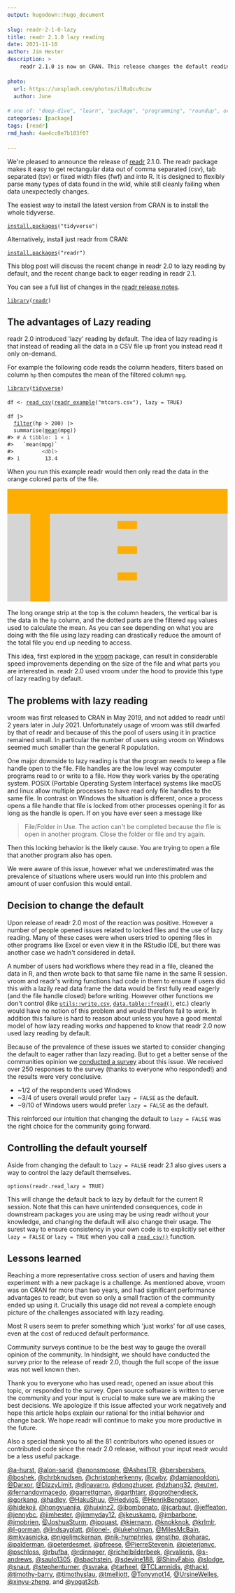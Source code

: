 ```yaml
---
output: hugodown::hugo_document

slug: readr-2-1-0-lazy
title: readr 2.1.0 lazy reading
date: 2021-11-10
author: Jim Hester
description: >
    readr 2.1.0 is now on CRAN. This release changes the default reading behavior to eager rather than lazy.

photo:
  url: https://unsplash.com/photos/ilRuQcu9czw
  author: June

# one of: "deep-dive", "learn", "package", "programming", "roundup", or "other"
categories: [package] 
tags: [readr]
rmd_hash: 4ae4cc0e7b183f07

---
```


<!--
TODO:
* [x] Look over / edit the post's title in the yaml
* [x] Edit (or delete) the description; note this appears in the Twitter card
* [x] Pick category and tags (see existing with [`hugodown::tidy_show_meta()`](https://rdrr.io/pkg/hugodown/man/use_tidy_post.html))
* [x] Find photo & update yaml metadata
* [x] Create `thumbnail-sq.jpg`; height and width should be equal
* [x] Create `thumbnail-wd.jpg`; width should be >5x height
* [x] [`hugodown::use_tidy_thumbnails()`](https://rdrr.io/pkg/hugodown/man/use_tidy_post.html)
* [x] Add intro sentence, e.g. the standard tagline for the package
* [ ] [`usethis::use_tidy_thanks()`](https://usethis.r-lib.org/reference/use_tidy_thanks.html)
-->

We're pleased to announce the release of [readr](https://readr.tidyverse.org/) 2.1.0. The readr package makes it easy to get rectangular data out of comma separated (csv), tab separated (tsv) or fixed width files (fwf) and into R. It is designed to flexibly parse many types of data found in the wild, while still cleanly failing when data unexpectedly changes.

The easiest way to install the latest version from CRAN is to install the whole tidyverse.

<div class="highlight">

<pre class='chroma'><code class='language-r' data-lang='r'><span class='nf'><a href='https://rdrr.io/r/utils/install.packages.html'>install.packages</a></span><span class='o'>(</span><span class='s'>"tidyverse"</span><span class='o'>)</span></code></pre>

</div>

Alternatively, install just readr from CRAN:

<div class="highlight">

<pre class='chroma'><code class='language-r' data-lang='r'><span class='nf'><a href='https://rdrr.io/r/utils/install.packages.html'>install.packages</a></span><span class='o'>(</span><span class='s'>"readr"</span><span class='o'>)</span></code></pre>

</div>

This blog post will discuss the recent change in readr 2.0 to lazy reading by default, and the recent change back to eager reading in readr 2.1.

You can see a full list of changes in the [readr release notes](https://github.com/r-lib/readr/releases).

<div class="highlight">

<pre class='chroma'><code class='language-r' data-lang='r'><span class='kr'><a href='https://rdrr.io/r/base/library.html'>library</a></span><span class='o'>(</span><span class='nv'><a href='https://readr.tidyverse.org'>readr</a></span><span class='o'>)</span></code></pre>

</div>

## The advantages of Lazy reading

readr 2.0 introduced 'lazy' reading by default. The idea of lazy reading is that instead of reading all the data in a CSV file up front you instead read it only on-demand.

For example the following code reads the column headers, filters based on column `hp` then computes the mean of the filtered column `mpg`.

<div class="highlight">

<pre class='chroma'><code class='language-r' data-lang='r'><span class='kr'><a href='https://rdrr.io/r/base/library.html'>library</a></span><span class='o'>(</span><span class='nv'><a href='https://tidyverse.tidyverse.org'>tidyverse</a></span><span class='o'>)</span>

<span class='nv'>df</span> <span class='o'>&lt;-</span> <span class='nf'><a href='https://readr.tidyverse.org/reference/read_delim.html'>read_csv</a></span><span class='o'>(</span><span class='nf'><a href='https://readr.tidyverse.org/reference/readr_example.html'>readr_example</a></span><span class='o'>(</span><span class='s'>"mtcars.csv"</span><span class='o'>)</span>, lazy <span class='o'>=</span> <span class='kc'>TRUE</span><span class='o'>)</span>

<span class='nv'>df</span> |&gt;
  <span class='nf'><a href='https://rdrr.io/r/stats/filter.html'>filter</a></span><span class='o'>(</span><span class='nv'>hp</span> <span class='o'>&gt;</span> <span class='m'>200</span><span class='o'>)</span> |&gt;
  <span class='nf'>summarise</span><span class='o'>(</span><span class='nf'><a href='https://rdrr.io/r/base/mean.html'>mean</a></span><span class='o'>(</span><span class='nv'>mpg</span><span class='o'>)</span><span class='o'>)</span>
<span class='c'>#&gt; <span style='color: #555555;'># A tibble: 1 × 1</span></span>
<span class='c'>#&gt;   `mean(mpg)`</span>
<span class='c'>#&gt;         <span style='color: #555555; font-style: italic;'>&lt;dbl&gt;</span></span>
<span class='c'>#&gt; <span style='color: #555555;'>1</span>        13.4</span></code></pre>

</div>

When you run this example readr would then only read the data in the orange colored parts of the file.

![lazy diagram](lazy.png)

The long orange strip at the top is the column headers, the vertical bar is the data in the `hp` column, and the dotted parts are the filtered `mpg` values used to calculate the mean. As you can see depending on what you are doing with the file using lazy reading can drastically reduce the amount of the total file you end up needing to access.

This idea, first explored in the [vroom](https://vroom.r-lib.org/) package, can result in considerable speed improvements depending on the size of the file and what parts you are interested in. readr 2.0 used vroom under the hood to provide this type of lazy reading by default.

## The problems with lazy reading

vroom was first released to CRAN in May 2019, and not added to readr until 2 years later in July 2021. Unfortunately usage of vroom was still dwarfed by that of readr and because of this the pool of users using it in practice remained small. In particular the number of users using vroom on Windows seemed much smaller than the general R population.

One major downside to lazy reading is that the program needs to keep a file handle open to the file. File handles are the low level way computer programs read to or write to a file. How they work varies by the operating system. POSIX (Portable Operating System Interface) systems like macOS and linux allow multiple processes to have read only file handles to the same file. In contrast on Windows the situation is different, once a process opens a file handle that file is locked from other processes opening it for as long as the handle is open. If on you have ever seen a message like

> File/Folder in Use. The action can't be completed because the file is open in another program. Close the folder or file and try again.

Then this locking behavior is the likely cause. You are trying to open a file that another program also has open.

We were aware of this issue, however what we underestimated was the prevalence of situations where users would run into this problem and amount of user confusion this would entail.

## Decision to change the default

Upon release of readr 2.0 most of the reaction was positive. However a number of people opened issues related to locked files and the use of lazy reading. Many of these cases were when users tried to opening files in other programs like Excel or even view it in the RStudio IDE, but there was another case we hadn't considered in detail.

A number of users had workflows where they read in a file, cleaned the data in R, and then wrote back to that same file name in the same R session. vroom and readr's writing functions had code in them to ensure if users did this with a lazily read data frame the data would be first fully read eagerly (and the file handle closed) before writing. However other functions we don't control (like [`utils::write.csv`](https://rdrr.io/r/utils/write.table.html), [`data.table::fread()`](https://Rdatatable.gitlab.io/data.table/reference/fread.html), etc.) clearly would have no notion of this problem and would therefore fail to work. In addition this failure is hard to reason about unless you have a good mental model of how lazy reading works *and* happened to know that readr 2.0 now used lazy reading by default.

Because of the prevalence of these issues we started to consider changing the default to eager rather than lazy reading. But to get a better sense of the communities opinion we [conducted a survey](https://twitter.com/jimhester_/status/1446173748579770375) about this issue. We received over 250 responses to the survey (thanks to everyone who responded!) and the results were very conclusive.

-   \~1/2 of the respondents used Windows
-   \~3/4 of users overall would prefer `lazy = FALSE` as the default.
-   \~9/10 of Windows users would prefer `lazy = FALSE` as the default.

This reinforced our intuition that changing the default to `lazy = FALSE` was the right choice for the community going forward.

## Controlling the default yourself

Aside from changing the default to `lazy = FALSE` readr 2.1 also gives users a way to control the lazy default themselves.

    options(readr.read_lazy = TRUE)

This will change the default back to lazy by default for the current R session. Note that this can have unintended consequences, code in downstream packages you are using may be using readr without your knowledge, and changing the default will also change their usage. The surest way to ensure consistency in your own code is to explicitly set either `lazy = FALSE` or `lazy = TRUE` when you call a [`read_csv()`](https://readr.tidyverse.org/reference/read_delim.html) function.

## Lessons learned

Reaching a more representative cross section of users and having them experiment with a new package is a challenge. As mentioned above, vroom was on CRAN for more than two years, and had significant performance advantages to readr, but even so only a small fraction of the community ended up using it. Crucially this usage did not reveal a complete enough picture of the challenges associated with lazy reading.

Most R users seem to prefer something which 'just works' for *all* use cases, even at the cost of reduced default performance.

Community surveys continue to be the best way to gauge the overall opinion of the community. In hindsight, we should have conducted the survey prior to the release of readr 2.0, though the full scope of the issue was not well known then.

Thank you to everyone who has used readr, opened an issue about this topic, or responded to the survey. Open source software is written to serve the community and your input is crucial to make sure we are making the best decisions. We apologize if this issue affected your work negatively and hope this article helps explain our rational for the initial behavior and change back. We hope readr will continue to make you more productive in the future.

Also a special thank you to all the 81 contributors who opened issues or contributed code since the readr 2.0 release, without your input readr would be a less useful package.

[@a-hurst](https://github.com/a-hurst), [@alon-sarid](https://github.com/alon-sarid), [@anonsmoose](https://github.com/anonsmoose), [@AshesITR](https://github.com/AshesITR), [@bersbersbers](https://github.com/bersbersbers), [@boshek](https://github.com/boshek), [@chrbknudsen](https://github.com/chrbknudsen), [@christopherkenny](https://github.com/christopherkenny), [@cwby](https://github.com/cwby), [@damianooldoni](https://github.com/damianooldoni), [@Darxor](https://github.com/Darxor), [@DizzyLimit](https://github.com/DizzyLimit), [@djnavarro](https://github.com/djnavarro), [@dongzhuoer](https://github.com/dongzhuoer), [@dzhang32](https://github.com/dzhang32), [@eutwt](https://github.com/eutwt), [@fernandovmacedo](https://github.com/fernandovmacedo), [@garrettgman](https://github.com/garrettgman), [@garthtarr](https://github.com/garthtarr), [@ggrothendieck](https://github.com/ggrothendieck), [@gorkang](https://github.com/gorkang), [@hadley](https://github.com/hadley), [@HakuShuu](https://github.com/HakuShuu), [@HedvigS](https://github.com/HedvigS), [@HenrikBengtsson](https://github.com/HenrikBengtsson), [@hidekoji](https://github.com/hidekoji), [@hongyuanjia](https://github.com/hongyuanjia), [@huixinz2](https://github.com/huixinz2), [@ibombonato](https://github.com/ibombonato), [@jcarbaut](https://github.com/jcarbaut), [@jeffeaton](https://github.com/jeffeaton), [@jennybc](https://github.com/jennybc), [@jimhester](https://github.com/jimhester), [@jimmyday12](https://github.com/jimmyday12), [@jkeuskamp](https://github.com/jkeuskamp), [@jmbarbone](https://github.com/jmbarbone), [@jmobrien](https://github.com/jmobrien), [@JoshuaSturm](https://github.com/JoshuaSturm), [@jpquast](https://github.com/jpquast), [@kiernann](https://github.com/kiernann), [@knokknok](https://github.com/knokknok), [@krlmlr](https://github.com/krlmlr), [@l-gorman](https://github.com/l-gorman), [@lindsayplatt](https://github.com/lindsayplatt), [@lionel-](https://github.com/lionel-), [@lukeholman](https://github.com/lukeholman), [@MilesMcBain](https://github.com/MilesMcBain), [@mkvasnicka](https://github.com/mkvasnicka), [@nigeljmckernan](https://github.com/nigeljmckernan), [@nik-humphries](https://github.com/nik-humphries), [@nstjhp](https://github.com/nstjhp), [@oharac](https://github.com/oharac), [@palderman](https://github.com/palderman), [@peterdesmet](https://github.com/peterdesmet), [@pfreese](https://github.com/pfreese), [@PierreStevenin](https://github.com/PierreStevenin), [@pieterjanvc](https://github.com/pieterjanvc), [@pschloss](https://github.com/pschloss), [@rbufba](https://github.com/rbufba), [@rdinnager](https://github.com/rdinnager), [@richelbilderbeek](https://github.com/richelbilderbeek), [@rvalieris](https://github.com/rvalieris), [@s-andrews](https://github.com/s-andrews), [@saulo1305](https://github.com/saulo1305), [@sbachstein](https://github.com/sbachstein), [@sdevine188](https://github.com/sdevine188), [@ShinyFabio](https://github.com/ShinyFabio), [@slodge](https://github.com/slodge), [@snaut](https://github.com/snaut), [@stephenturner](https://github.com/stephenturner), [@svraka](https://github.com/svraka), [@tarheel](https://github.com/tarheel), [@TCLamnidis](https://github.com/TCLamnidis), [@thackl](https://github.com/thackl), [@timothy-barry](https://github.com/timothy-barry), [@timothyslau](https://github.com/timothyslau), [@tmelliott](https://github.com/tmelliott), [@Tonyynot14](https://github.com/Tonyynot14), [@UrsineWelles](https://github.com/UrsineWelles), [@xinyu-zheng](https://github.com/xinyu-zheng), and [@yogat3ch](https://github.com/yogat3ch).


